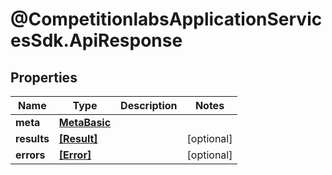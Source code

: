 # @CompetitionlabsApplicationServicesSdk.ApiResponse

## Properties

Name | Type | Description | Notes
------------ | ------------- | ------------- | -------------
**meta** | [**MetaBasic**](MetaBasic.md) |  | 
**results** | [**[Result]**](Result.md) |  | [optional] 
**errors** | [**[Error]**](Error.md) |  | [optional] 


